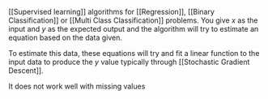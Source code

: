[[Supervised learning]] algorithms for [[Regression]], [[Binary Classification]] or [[Multi Class Classification]] problems. You give $x$ as the input and $y$ as the expected output and the algorithm will try to estimate an equation based on the data given.

To estimate this data, these equations will try and fit a linear function to the input data to produce the $y$ value typically through [[Stochastic Gradient Descent]].


It does not work well with missing values